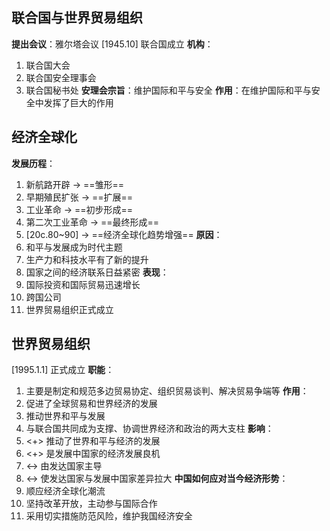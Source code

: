 ## 联合国与世界贸易组织
**提出会议**：雅尔塔会议
[1945.10] 联合国成立
**机构**：
1. 联合国大会
2. 联合国安全理事会
3. 联合国秘书处
**安理会宗旨**：维护国际和平与安全
**作用**：在维护国际和平与安全中发挥了巨大的作用

## 经济全球化
**发展历程**：
1. 新航路开辟 -> ==雏形==
2. 早期殖民扩张 -> ==扩展==
3. 工业革命 -> ==初步形成==
4. 第二次工业革命 -> ==最终形成==
5. [20c.80~90] -> ==经济全球化趋势增强==
**原因**：
1. 和平与发展成为时代主题
2. 生产力和科技水平有了新的提升
3. 国家之间的经济联系日益紧密
**表现**：
1. 国际投资和国际贸易迅速增长
2. 跨国公司
3. 世界贸易组织正式成立

## 世界贸易组织
[1995.1.1] 正式成立
**职能**：
1. 主要是制定和规范多边贸易协定、组织贸易谈判、解决贸易争端等
**作用**：
1. 促进了全球贸易和世界经济的发展
2. 推动世界和平与发展
3. 与联合国共同成为支撑、协调世界经济和政治的两大支柱
**影响**：
1. <+> 推动了世界和平与经济的发展
2. <+> 是发展中国家的经济发展良机
3. <-> 由发达国家主导
4. <-> 使发达国家与发展中国家差异拉大
**中国如何应对当今经济形势**：
1. 顺应经济全球化潮流
2. 坚持改革开放，主动参与国际合作
3. 采用切实措施防范风险，维护我国经济安全
